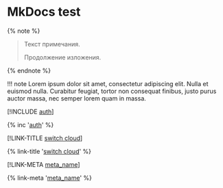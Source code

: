 # MkDocs test

{% note %}
> Текст примечания.
> 
> Продолжение изложения.

{% endnote %}


!!! note
    Lorem ipsum dolor sit amet, consectetur adipiscing elit. Nulla et euismod
    nulla. Curabitur feugiat, tortor non consequat finibus, justo purus auctor
    massa, nec semper lorem quam in massa.
    
[!INCLUDE [auth](../../_includes/authentication.md)]

{% inc '[auth](../../_includes/authentication.md)' %} 

[!LINK-TITLE [switch cloud](cloud/switch-cloud.md)]

{% link-title '[switch cloud](cloud/switch-cloud.md)' %}

[!LINK-META [meta_name](cloud/switch-cloud.md)]

{% link-meta '[meta_name](cloud/switch-cloud.md)' %}
